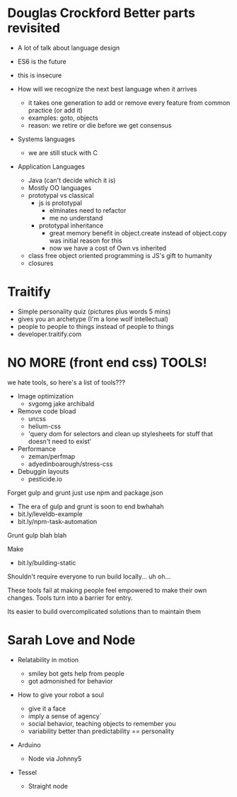 # Douglas Crockford Better parts revisited
- A lot of talk about language design
- ES6 is the future
- this is insecure
- How will we recognize the next best language when it arrives
  - it takes one generation to add or remove every feature from common practice (or add it)
  - examples: goto, objects
  - reason: we retire or die before we get consensus

- Systems languages
  - we are still stuck with C

- Application Languages
  - Java (can't decide which it is)
  - Mostly OO languages
  - prototypal vs classical
    - js is prototypal
      - elminates need to refactor
      - me no understand
    - prototypal inheritance
      - great memory benefit in object.create instead of object.copy was initial reason for this
      - now we have a cost of Own vs inherited
   - class free object oriented programming is JS's gift to humanity
    - closures


# Traitify
- Simple personality quiz (pictures plus words 5 mins)
- gives you an archetype (I'm a lone wolf intellectual)
- people to people to things instead of people to things
- developer.traitify.com


# NO MORE (front end css) TOOLS!
we hate tools, so here's a list of tools???
- Image optimization
  - svgomg jake archibald
- Remove code bload
  - uncss
  - helium-css
  - 'query dom for selectors and clean up stylesheets for stuff that doesn't need to exist'
- Performance
  - zeman/perfmap
  - adyedinboarough/stress-css
- Debuggin layouts
  - pesticide.io

Forget gulp and grunt just use npm and package.json
  -  The era of gulp and grunt is soon to end bwhahah
  - bit.ly/leveldb-example
  - bit.ly/npm-task-automation

Grunt gulp blah blah

Make
  - bit.ly/building-static

Shouldn't require everyone to run build locally... uh oh...

These tools fail at making people feel empowered to make their own changes. Tools turn into a barrier for entry.

Its easier to build overcomplicated solutions than to maintain them


# Sarah Love and Node 

- Relatability in motion
  - smiley bot gets help from people
  - got admonished for behavior

- How to give your robot a soul
  - give it a face
  - imply a sense of agency`
  - social behavior, teaching objects to remember you
  - variability better than predictability == personality
 
- Arduino
  - Node via Johnny5
- Tessel
  - Straight node
